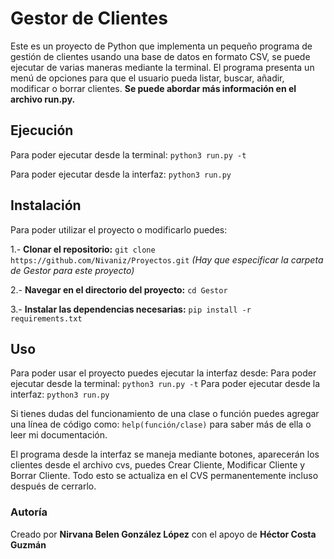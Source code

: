 # Gestor de Clientes

Este es un proyecto de Python que implementa un pequeño programa de gestión de clientes usando una base de datos
en formato CSV, se puede ejecutar de varias maneras mediante la terminal. El programa presenta un menú de opciones para
que el usuario pueda listar, buscar, añadir, modificar o borrar clientes. **Se puede abordar más información en el archivo run.py.**

## Ejecución

Para poder ejecutar desde la terminal: `python3 run.py -t`

Para poder ejecutar desde la interfaz: `python3 run.py`

## Instalación

Para poder utilizar el proyecto o modificarlo puedes:

1.- **Clonar el repositorio:**
`git clone https://github.com/Nivaniz/Proyectos.git`
*(Hay que especificar la carpeta de Gestor para este proyecto)*

2.- **Navegar en el directorio del proyecto:**
`cd Gestor`

3.- **Instalar las dependencias necesarias:**
`pip install -r requirements.txt`

## Uso

Para poder usar el proyecto puedes ejecutar la interfaz desde:
Para poder ejecutar desde la terminal: `python3 run.py -t`
Para poder ejecutar desde la interfaz: `python3 run.py`

Si tienes dudas del funcionamiento de una clase o función puedes agregar una línea de código como: 
`help(función/clase)` para saber más de ella o leer mi documentación.

El programa desde la interfaz se maneja mediante botones, aparecerán los clientes desde el archivo cvs, puedes
Crear Cliente, Modificar Cliente y Borrar Cliente. Todo esto se actualiza en el CVS permanentemente incluso después
de cerrarlo.

### Autoría

Creado por **Nirvana Belen González López** con el apoyo de **Héctor Costa Guzmán**
